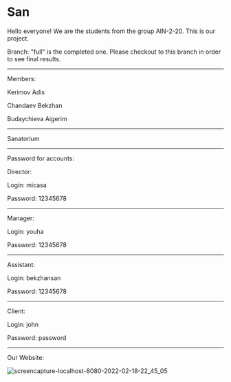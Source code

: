 # San

Hello everyone! We are the students from the group AIN-2-20. This is our project. 

Branch: "full" is the completed one. Please checkout to this branch in order to see final results.

--------------------------------------------------------------
Members:

Kerimov Adis

Chandaev Bekzhan

Budaychieva Aigerim



--------------------------------------------------------------
Sanatorium



--------------------------------------------------------------
Password for accounts:



Director: 


Login: micasa 

Password: 12345678


--------------------------------------------------------------
Manager: 


Login: youha 

Password: 12345678


--------------------------------------------------------------
Assistant: 


Login: bekzhansan 

Password: 12345678


--------------------------------------------------------------
Client:

Login: john

Password: password


--------------------------------------------------------------
Our Website:

![screencapture-localhost-8080-2022-02-18-22_45_05](https://user-images.githubusercontent.com/75252443/154729106-f57c6a4d-86bb-46e7-a545-4a0059675e7d.png)
